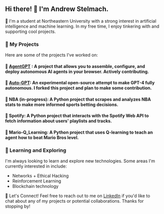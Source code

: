 
## Hi there! 👋 I'm Andrew Stelmach.
🏫 I'm a student at Northeastern University with a strong interest in artificial intelligence and machine learning. In my free time, I enjoy tinkering with and supporting cool projects.

### 🔭 My Projects
Here are some of the projects I've worked on:

#### 🤖 [AgentGPT](https://github.com/reworkd/AgentGPT) : A project that allows you to assemble, configure, and deploy autonomous AI agents in your browser. Actively contributing.

#### 🤖 [Auto-GPT](https://github.com/Torantulino/Auto-GPT): An experimental open-source attempt to make GPT-4 fully autonomous. I forked this project and plan to make some contribution.

#### 🏀 NBA (in-progress): A Python project that scrapes and analyzes NBA stats to make more informed sports betting decisions.

#### 🎵 Spotify: A Python project that interacts with the Spotify Web API to fetch information about users' playlists and tracks.

#### 🍄 Mario-Q_Learning: A Python project that uses Q-learning to teach an agent how to beat Mario Bros level.

### 🌱 Learning and Exploring
I'm always looking to learn and explore new technologies. Some areas I'm currently interested in include:

- Networks + Ethical Hacking
- Reinforcement Learning
- Blockchain technology

💬 Let's Connect!
Feel free to reach out to me on [LinkedIn](https://www.linkedin.com/in/andrew-stelmach/) if you'd like to chat about any of my projects or potential collaborations. Thanks for stopping by!
